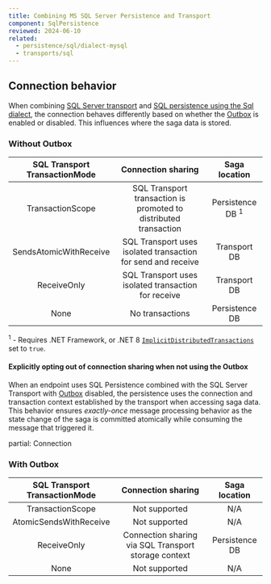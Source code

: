```yaml
---
title: Combining MS SQL Server Persistence and Transport
component: SqlPersistence
reviewed: 2024-06-10
related:
  - persistence/sql/dialect-mysql
  - transports/sql
---
```


## Connection behavior

When combining [SQL Server transport](/transports/sql) and [SQL persistence using the Sql dialect](/persistence/sql), the connection behaves differently based on whether the [Outbox](/nservicebus/outbox/) is enabled or disabled. This influences where the saga data is stored.

### Without Outbox

SQL Transport<br/>TransactionMode | Connection sharing | Saga location
:-:|:-:|:-:
TransactionScope | SQL Transport transaction is promoted to distributed transaction | Persistence DB <sup>1</sup>
SendsAtomicWithReceive | SQL Transport uses isolated transaction for send and receive | Transport DB
ReceiveOnly | SQL Transport uses isolated transaction for receive | Transport DB
None | No transactions | Persistence DB

<sup>1</sup> - Requires .NET Framework, or .NET 8 [`ImplicitDistributedTransactions`](https://learn.microsoft.com/en-us/dotnet/api/system.transactions.transactionmanager.implicitdistributedtransactions?view=net-8.0) set to `true`.

#### Explicitly opting out of connection sharing when not using the Outbox

When an endpoint uses SQL Persistence combined with the SQL Server Transport with [Outbox](/nservicebus/outbox/) disabled, the persistence uses the connection and transaction context established by the transport when accessing saga data. This behavior ensures *exactly-once* message processing behavior as the state change of the saga is committed atomically while consuming the message that triggered it.

partial: Connection

### With Outbox

SQL Transport<br/>TransactionMode | Connection sharing | Saga location
:-:|:-:|:-:
TransactionScope | Not supported | N/A
AtomicSendsWithReceive | Not supported | N/A
ReceiveOnly | Connection sharing via SQL Transport storage context | Persistence DB
None | Not supported | N/A
